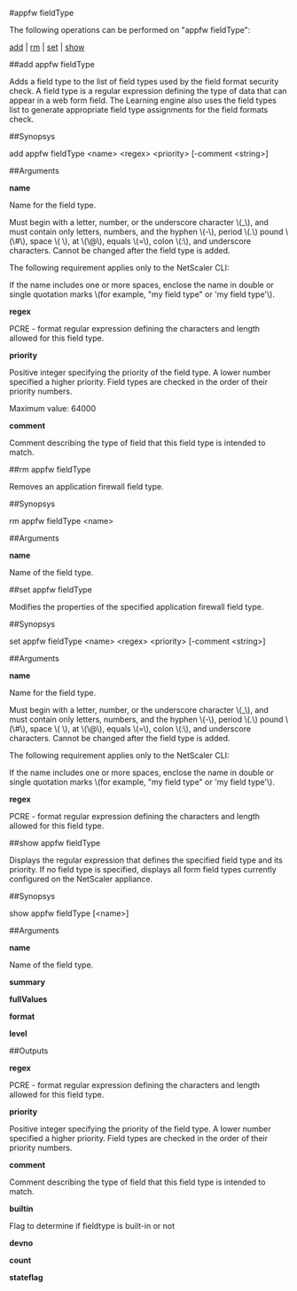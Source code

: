 #appfw fieldType

The following operations can be performed on "appfw fieldType":


[add](#add-appfw-fieldtype) | [rm](#rm-appfw-fieldtype) | [set](#set-appfw-fieldtype) | [show](#show-appfw-fieldtype)

##add appfw fieldType

Adds a field type to the list of field types used by the field format security check. A field type is a regular expression defining the type of data that can appear in a web form field. The Learning engine also uses the field types list to generate appropriate field type assignments for the field formats check.


##Synopsys

add appfw fieldType &lt;name> &lt;regex> &lt;priority> [-comment &lt;string>]


##Arguments

<b>name</b>
Name for the field type.
Must begin with a letter, number, or the underscore character \\(_\\), and must contain only letters, numbers, and the hyphen \\(-\\), period \\(.\\) pound \\(\\#\\), space \\( \\), at \\(\\@\\), equals \\(=\\), colon \\(:\\), and underscore characters. Cannot be changed after the field type is added.
The following requirement applies only to the NetScaler CLI:
If the name includes one or more spaces, enclose the name in double or single quotation marks \\(for example, "my field type" or 'my field type'\\).

<b>regex</b>
PCRE - format regular expression defining the characters and length allowed for this field type.

<b>priority</b>
Positive integer specifying the priority of the field type. A lower number specified a higher priority. Field types are checked in the order of their priority numbers.
Maximum value: 64000

<b>comment</b>
Comment describing the type of field that this field type is intended to match.



##rm appfw fieldType

Removes an application firewall field type.


##Synopsys

rm appfw fieldType &lt;name>


##Arguments

<b>name</b>
Name of the field type.



##set appfw fieldType

Modifies the properties of the specified application firewall field type.


##Synopsys

set appfw fieldType &lt;name> &lt;regex> &lt;priority> [-comment &lt;string>]


##Arguments

<b>name</b>
Name for the field type.
Must begin with a letter, number, or the underscore character \\(_\\), and must contain only letters, numbers, and the hyphen \\(-\\), period \\(.\\) pound \\(\\#\\), space \\( \\), at \\(\\@\\), equals \\(=\\), colon \\(:\\), and underscore characters. Cannot be changed after the field type is added.
The following requirement applies only to the NetScaler CLI:
If the name includes one or more spaces, enclose the name in double or single quotation marks \\(for example, "my field type" or 'my field type'\\).

<b>regex</b>
PCRE - format regular expression defining the characters and length allowed for this field type.



##show appfw fieldType

Displays the regular expression that defines the specified field type and its priority. If no field type is specified, displays all form field types currently configured on the NetScaler appliance.


##Synopsys

show appfw fieldType [&lt;name>]


##Arguments

<b>name</b>
Name of the field type.

<b>summary</b>

<b>fullValues</b>

<b>format</b>

<b>level</b>



##Outputs

<b>regex</b>
PCRE - format regular expression defining the characters and length allowed for this field type.

<b>priority</b>
Positive integer specifying the priority of the field type. A lower number specified a higher priority. Field types are checked in the order of their priority numbers.

<b>comment</b>
Comment describing the type of field that this field type is intended to match.

<b>builtin</b>
Flag to determine if fieldtype is built-in or not

<b>devno</b>

<b>count</b>

<b>stateflag</b>



